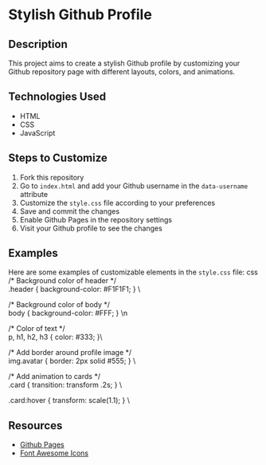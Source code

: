 
# Stylish Github Profile

## Description
This project aims to create a stylish Github profile by customizing your Github repository page with different layouts, colors, and animations.

## Technologies Used
* HTML
* CSS
* JavaScript

## Steps to Customize
1. Fork this repository
2. Go to `index.html` and add your Github username in the `data-username` attribute
3. Customize the `style.css` file according to your preferences
4. Save and commit the changes
5. Enable Github Pages in the repository settings
6. Visit your Github profile to see the changes

## Examples
Here are some examples of customizable elements in the `style.css` file:
css
/* Background color of header */ \
.header {
  background-color: #F1F1F1;
} \

/* Background color of body */ \
body {
  background-color: #FFF;
} \n

/* Color of text */ \
p, h1, h2, h3 {
  color: #333;
}\

/* Add border around profile image */ \
img.avatar {
  border: 2px solid #555;
} \

/* Add animation to cards */ \
.card {
  transition: transform .2s;
} \

.card:hover {
  transform: scale(1.1);
} \


## Resources
* [Github Pages](https://pages.github.com/)
* [Font Awesome Icons](https://fontawesome.com/)
